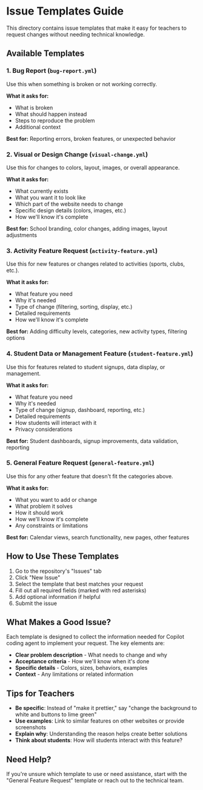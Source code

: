 # Issue Templates Guide

This directory contains issue templates that make it easy for teachers to request changes without needing technical knowledge.

## Available Templates

### 1. Bug Report (`bug-report.yml`)
Use this when something is broken or not working correctly.

**What it asks for:**
- What is broken
- What should happen instead
- Steps to reproduce the problem
- Additional context

**Best for:** Reporting errors, broken features, or unexpected behavior

### 2. Visual or Design Change (`visual-change.yml`)
Use this for changes to colors, layout, images, or overall appearance.

**What it asks for:**
- What currently exists
- What you want it to look like
- Which part of the website needs to change
- Specific design details (colors, images, etc.)
- How we'll know it's complete

**Best for:** School branding, color changes, adding images, layout adjustments

### 3. Activity Feature Request (`activity-feature.yml`)
Use this for new features or changes related to activities (sports, clubs, etc.).

**What it asks for:**
- What feature you need
- Why it's needed
- Type of change (filtering, sorting, display, etc.)
- Detailed requirements
- How we'll know it's complete

**Best for:** Adding difficulty levels, categories, new activity types, filtering options

### 4. Student Data or Management Feature (`student-feature.yml`)
Use this for features related to student signups, data display, or management.

**What it asks for:**
- What feature you need
- Why it's needed
- Type of change (signup, dashboard, reporting, etc.)
- Detailed requirements
- How students will interact with it
- Privacy considerations

**Best for:** Student dashboards, signup improvements, data validation, reporting

### 5. General Feature Request (`general-feature.yml`)
Use this for any other feature that doesn't fit the categories above.

**What it asks for:**
- What you want to add or change
- What problem it solves
- How it should work
- How we'll know it's complete
- Any constraints or limitations

**Best for:** Calendar views, search functionality, new pages, other features

## How to Use These Templates

1. Go to the repository's "Issues" tab
2. Click "New Issue"
3. Select the template that best matches your request
4. Fill out all required fields (marked with red asterisks)
5. Add optional information if helpful
6. Submit the issue

## What Makes a Good Issue?

Each template is designed to collect the information needed for Copilot coding agent to implement your request. The key elements are:

- **Clear problem description** - What needs to change and why
- **Acceptance criteria** - How we'll know when it's done
- **Specific details** - Colors, sizes, behaviors, examples
- **Context** - Any limitations or related information

## Tips for Teachers

- **Be specific**: Instead of "make it prettier," say "change the background to white and buttons to lime green"
- **Use examples**: Link to similar features on other websites or provide screenshots
- **Explain why**: Understanding the reason helps create better solutions
- **Think about students**: How will students interact with this feature?

## Need Help?

If you're unsure which template to use or need assistance, start with the "General Feature Request" template or reach out to the technical team.

